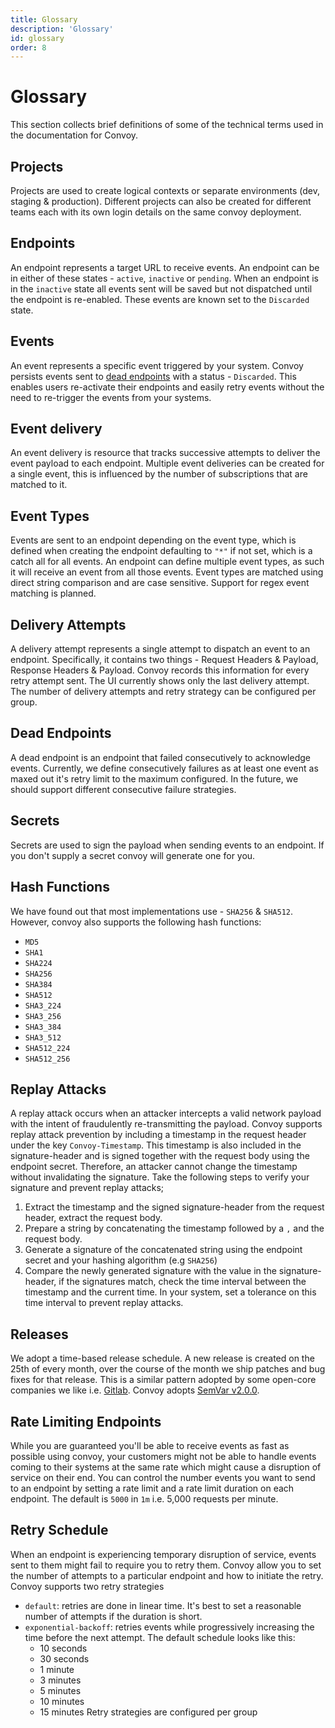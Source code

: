 ```yaml
---
title: Glossary
description: 'Glossary'
id: glossary
order: 8
---
```



# Glossary

This section collects brief definitions of some of the technical terms used in the documentation for Convoy.


## Projects

Projects are used to create logical contexts or separate environments (dev, staging & production). Different projects can also be created for different teams each with its own login details on the same convoy deployment.

## Endpoints

An endpoint represents a target URL to receive events. An endpoint can be in either of these states - `active`, `inactive` or `pending`. When an endpoint is in the `inactive` state all events sent will be saved but not dispatched until the endpoint is re-enabled. These events are known set to the `Discarded` state.

## Events

An event represents a specific event triggered by your system. Convoy persists events sent to [dead endpoints](#dead-endpoints) with a status - `Discarded`. This enables users re-activate their endpoints and easily retry events without the need to re-trigger the events from your systems.

## Event delivery

An event delivery is resource that tracks successive attempts to deliver the event payload to each endpoint. Multiple event deliveries can be created for a single event, this is influenced by the number of subscriptions that are matched to it.

## Event Types

Events are sent to an endpoint depending on the event type, which is defined when creating the endpoint defaulting to `"*"` if not set, which is a catch all for all events. An endpoint can define multiple event types, as such it will receive an event from all those events. Event types are matched using direct string comparison and are case sensitive. Support for regex event matching is planned.

## Delivery Attempts

A delivery attempt represents a single attempt to dispatch an event to an endpoint. Specifically, it contains two things - Request Headers & Payload, Response Headers & Payload. Convoy records this information for every retry attempt sent. The UI currently shows only the last delivery attempt. The number of delivery attempts and retry strategy can be configured per group.

## Dead Endpoints

A dead endpoint is an endpoint that failed consecutively to acknowledge events. Currently, we define consecutively failures as at least one event as maxed out it's retry limit to the maximum configured. In the future, we should support different consecutive failure strategies.

## Secrets

Secrets are used to sign the payload when sending events to an endpoint. If you don't supply a secret convoy will generate one for you.

## Hash Functions

We have found out that most implementations use - `SHA256` & `SHA512`. However, convoy also supports the following hash functions:
- `MD5`
- `SHA1` 
- `SHA224`
- `SHA256`
- `SHA384`
- `SHA512`
- `SHA3_224`
- `SHA3_256`
- `SHA3_384`
- `SHA3_512`
- `SHA512_224`
- `SHA512_256` 


## Replay Attacks

A replay attack occurs when an attacker intercepts a valid network payload with the intent of fraudulently re-transmitting the payload. Convoy supports replay attack prevention by including a timestamp in the request header under the key `Convoy-Timestamp`. This timestamp is also included in the signature-header and is signed together with the request body using the endpoint secret. Therefore, an attacker cannot change the timestamp without invalidating the signature. Take the following steps to verify your signature and prevent replay attacks;

1. Extract the timestamp and the signed signature-header from the request header, extract the request body.
2. Prepare a string by concatenating the timestamp followed by a `,` and the request body.
3. Generate a signature of the concatenated string using the endpoint secret and your hashing algorithm (e.g `SHA256`)
4. Compare the newly generated signature with the value in the signature-header, if the signatures match, check the time interval between the timestamp and the current time. In your system, set a tolerance on this time interval to prevent replay attacks.

## Releases

We adopt a time-based release schedule.  A new release is created on the 25th of every month, over the course of the month we ship patches and bug fixes for that release. This is a similar pattern adopted by some open-core companies we like i.e. [Gitlab](https://about.gitlab.com/releases/). Convoy adopts [SemVar v2.0.0](https://semver.org/spec/v2.0.0.html).

## Rate Limiting Endpoints

While you are guaranteed you'll be able to receive events as fast as possible using convoy, your customers might not be able to handle events coming to their systems at the same rate which might cause a disruption of service on their end.  You can control the number events you want to send to an endpoint by setting a rate limit and a rate limit duration on each endpoint. The default is `5000` in `1m` i.e. 5,000 requests per minute.

## Retry Schedule

When an endpoint is experiencing temporary disruption of service, events sent to them might fail to require you to retry them. Convoy allow you to set the number of attempts to a particular endpoint and how to initiate the retry. Convoy supports two retry strategies
- `default`: retries are done in linear time. It's best to set a reasonable number of attempts if the duration is short.
- `exponential-backoff`:  retries events while progressively increasing the time before the next attempt. The default schedule looks like this:
	-	10 seconds
	-	30 seconds
	-	1 minute
	-	3 minutes
	-	5 minutes
	-	10 minutes
	-	15 minutes
Retry strategies are configured per group
